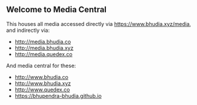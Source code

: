 ## Welcome to Media Central

This houses all media accessed directly via https://www.bhudia.xyz/media, and indirectly via:
- http://media.bhudia.co
- http://media.bhudia.xyz
- http://media.quedex.co

And media central for these:
- http://www.bhudia.co
- http://www.bhudia.xyz
- http://www.quedex.co
- https://bhupendra-bhudia.github.io

